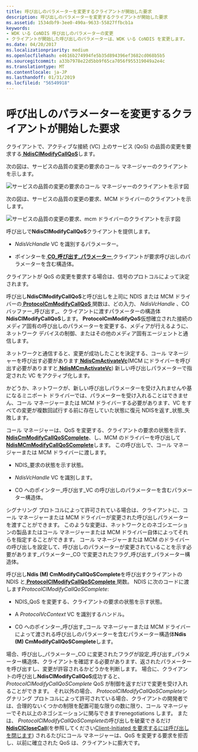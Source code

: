 ```yaml
---
title: 呼び出しのパラメーターを変更するクライアントが開始した要求
description: 呼び出しのパラメーターを変更するクライアントが開始した要求
ms.assetid: 1534dbf9-3ee0-490a-9633-55827ffbcb1a
keywords:
- WDK いる CoNDIS 呼び出しのパラメーターの変更
- クライアントが開始した呼び出しのパラメーターは、WDK いる CoNDIS を変更します。
ms.date: 04/20/2017
ms.localizationpriority: medium
ms.openlocfilehash: e4616b274994fe5b35d894396ef3682cd068b5b5
ms.sourcegitcommit: a33b7978e22d5bb9f65ca7056f955319049a2e4c
ms.translationtype: MT
ms.contentlocale: ja-JP
ms.lasthandoff: 01/31/2019
ms.locfileid: "56549918"
---
```

# <a name="client-initiated-request-to-change-call-parameters"></a>呼び出しのパラメーターを変更するクライアントが開始した要求





クライアントで、アクティブな接続 (VC) 上のサービス (QoS) の品質の変更を要求する[ **NdisClModifyCallQoS**](https://msdn.microsoft.com/library/windows/hardware/ff561636)します。

次の図は、サービスの品質の変更の要求のコール マネージャーのクライアントを示します。

![サービスの品質の変更の要求のコール マネージャーのクライアントを示す図](images/cm-15.png)

次の図は、サービスの品質の変更の要求、MCM ドライバーのクライアントを示します。

![サービスの品質の変更の要求、mcm ドライバーのクライアントを示す図](images/fig1-15.png)

呼び出しで**NdisClModifyCallQoS**クライアントを提供します。

-   *NdisVcHandle* VC を識別するパラメーター。

-   ポインターを[ **CO\_呼び出す\_パラメーター** ](https://msdn.microsoft.com/library/windows/hardware/ff545384)クライアントが要求呼び出しのパラメーターを含む構造体。

クライアントが QoS の変更を要求する場合は、信号のプロトコルによって決定されます。

呼び出し**NdisClModifyCallQoS**と呼び出しを上司に NDIS または MCM ドライバーの[ **ProtocolCmModifyCallQoS** ](https://msdn.microsoft.com/library/windows/hardware/ff570247)関数は、どの入力、 *NdisVcHandle* 、CO バッファー\_呼び出す\_、クライアントに渡すパラメーターの構造体**NdisClModifyCallQoS**します。 **ProtocolCmModifyQoS**仮想確立された接続のメディア固有の呼び出しのパラメーターを変更する、メディアが行えるように、ネットワーク デバイスの制御、またはその他のメディア固有エージェントと通信します。

ネットワークと通信すると、変更が成功したことを決定する、コール マネージャーを呼び出す必要があります[ **NdisCmActivateVc**](https://msdn.microsoft.com/library/windows/hardware/ff561649)(MCM にドライバーを呼び出す必要がありますと[ **NdisMCmActivateVc**](https://msdn.microsoft.com/library/windows/hardware/ff562792)) 新しい呼び出しパラメーターで指定された VC をアクティブ化します。

かどうか、ネットワークが、新しい呼び出しパラメーターを受け入れませんや基になるミニポート ドライバーでは、パラメーターを受け入れることはできません、コール マネージャーまたは MCM ドライバーする必要があります、VC をすべての変更が複数回試行する前に存在していた状態に復元 NDISを返す\_状態\_失敗します。

コール マネージャーは、QoS を変更する、クライアントの要求の状態を示す、 [ **NdisCmModifyCallQoSComplete**](https://msdn.microsoft.com/library/windows/hardware/ff561679)、し、MCM のドライバーを呼び出して[ **NdisMCmModifyCallQoSComplete**](https://msdn.microsoft.com/library/windows/hardware/ff563545)します。 この呼び出しで、コール マネージャーまたは MCM ドライバーに渡します。

-   NDIS\_要求の状態を示す状態。

-   *NdisVcHandle* VC を識別します。

-   CO へのポインター\_呼び出す\_VC の呼び出しのパラメーターを含むパラメーター構造体。

シグナリング プロトコルによって許可されている場合は、クライアントに、コール マネージャーまたは MCM ドライバーが変更された呼び出しパラメーターを渡すことができます。 このような変更は、ネットワークとのネゴシエーションの製品またはコール マネージャーまたは MCM ドライバー自体によってそれらを指定することができます。 コール マネージャーまたは MCM のドライバーの呼び出しを設定して、呼び出しのパラメーターが変更されていることを示す必要があります\_パラメーター\_CO で変更されたフラグ\_呼び出す\_パラメーター構造体。

呼び出し**Ndis (M) CmModifyCallQoSComplete**を呼び出すクライアントの NDIS と[ **ProtocolClModifyCallQoSComplete** ](https://msdn.microsoft.com/library/windows/hardware/ff570233)関数。 NDIS に次のコードに渡します*ProtocolClModifyCallQoSComplete*:

-   NDIS\_QoS を変更する、クライアントの要求の状態を示す状態。

-   A *ProtocolVcContext* VC を識別するハンドル。

-   CO へのポインター\_呼び出す\_コール マネージャーまたは MCM ドライバーによって渡される呼び出しのパラメーターを含むパラメーター構造体**Ndis (M) CmModifyCallQoSComplete**します。

場合、呼び出し\_パラメーター\_CO に変更されたフラグが設定\_呼び出す\_パラメーター構造体、クライアントを確認する必要があります、返されたパラメーターを呼び出すし、変更が許容されるかどうかを判断します。 場合に、クライアントの呼び出し**NdisClModifyCallQoS**成功すると、 *ProtocolClModifyCallQoSComplete* QoS が制御を返すだけで変更を受け入れることができます。 それ以外の場合、 *ProtocolClModifyCallQoSComplete*シグナリング プロトコルによって許可されている場合、クライアントの開発者では、合理的ないくつかの制限を配置可能な限りの数に限り、コール マネージャーでそれ以上のネゴシエーションに関与できますrenegotiations します。 または、 *ProtocolClModifyCallQoSComplete*の呼び出しを破棄できるだけ[ **NdisClCloseCall**](https://msdn.microsoft.com/library/windows/hardware/ff561627)(を参照してください[Client-Initiated を要求するには呼び出しを閉じます](client-initiated-request-to-close-a-call.md)) されるたびにコール マネージャーは、QoS を変更する要求を拒否し、以前に確立された QoS は、クライアントに膨大です。

 

 





